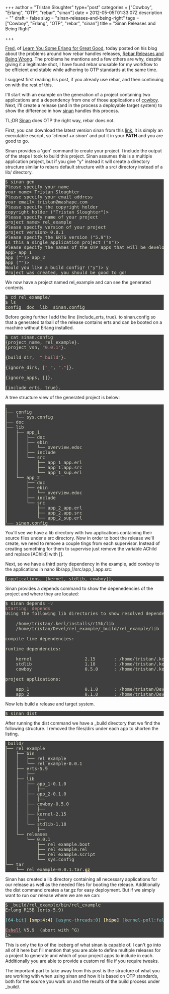 +++
author = "Tristan Sloughter"
type="post"
categories = ["Cowboy", "Erlang", "OTP", "rebar", "sinan"]
date = 2012-05-05T01:33:07Z
description = ""
draft = false
slug = "sinan-releases-and-being-right"
tags = ["Cowboy", "Erlang", "OTP", "rebar", "sinan"]
title = "Sinan Releases and Being Right"

+++

[Fred](http://ferd.ca/), of [Learn You Some Erlang for Great Good](http://learnyousomeerlang.com/ "Learn You Some Erlang"), today posted on his blog about the problems around how rebar handles releases, [Rebar Releases and Being Wrong](http://ferd.ca/rebar-releases-and-being-wrong.html "Rebar Releases and Being Wrong"). The problems he mentions and a few others are why, despite giving it a legitimate shot, I have found rebar unusable for my workflow to be efficient and stable while adhering to OTP standards at the same time.  
  
I suggest first reading his post, if you already use rebar, and then continuing on with the rest of this.  
  
I'll start with an example on the generation of a project containing two applications and a dependency from one of those applications of [cowboy](https://github.com/extend/cowboy "Cowboy"). Next, I'll create a release (and in the process a deployable target system) to show the difference in how [sinan](https://github.com/erlware/sinan "Sinan") handles this process.  
  
TL;DR [Sinan](https://github.com/erlware/sinan "Sinan") does OTP the right way, rebar does not.  
  
First, you can download the latest version sinan from this [link](https://github.com/downloads/erlware/sinan/sinan "Sinan Download"), it is simply an executable escript, so '_chmod +x sinan_' and put it in your **PATH** and you are good to go.  
  
Sinan provides a 'gen' command to create your project. I include the output of the steps I took to build this project. Sinan assumes this is a multiple application project, but if you give "y" instead it will create a directory structure similar to rebars default structure with a src/ directory instead of a lib/ directory.  
<pre style="color:#dcdccc;background-color:#3f3f3f;">$ sinan gen  
Please specify your name   
your name&gt; Tristan Sloughter  
Please specify your email address   
your email&gt; tristan@mashape.com  
Please specify the copyright holder   
copyright holder ("Tristan Sloughter")&gt;   
Please specify name of your project  
project name&gt; rel_example  
Please specify version of your project  
project version&gt; 0.0.1  
Please specify the ERTS version ("5.9")&gt;   
Is this a single application project ("n")&gt;   
Please specify the names of the OTP apps that will be developed under this project. One application to a line. Finish with a blank line.  
app&gt; app_1  
app ("")&gt; app_2  
app ("")&gt;   
Would you like a build config? ("y")&gt; y  
Project was created, you should be good to go!</pre>  
We now have a project named rel_example and can see the generated contents.  
<pre style="color:#dcdccc;background-color:#3f3f3f;">$ cd rel_example/  
$ ls  
config  doc  lib  sinan.config</pre>  
Before going further I add the line {include_erts, true}. to sinan.config so that a generated tarball of the release contains erts and can be booted on a machine without Erlang installed.  
<pre style="color:#dcdccc;background-color:#3f3f3f;"><span style="color:#bfebbf;">$ </span>cat sinan.config  
{project_name, rel_example}.  
{project_vsn, <span style="color:#cc9393;">"0.0.1"</span>}.  
  
{build_dir,  <span style="color:#cc9393;">"_build"</span>}.  
  
{ignore_dirs, [<span style="color:#cc9393;">"_"</span>, <span style="color:#cc9393;">"."</span>]}.  
  
{ignore_apps, []}.  
  
{include_erts, true}.</pre>  
A tree structure view of the generated project is below:  
<pre style="color:#dcdccc;background-color:#3f3f3f;">.  
├── config  
│   └── sys.config  
├── doc  
├── lib  
│   ├── app_1  
│   │   ├── doc  
│   │   ├── ebin  
│   │   │   └── overview.edoc  
│   │   ├── include  
│   │   └── src  
│   │       ├── app_1_app.erl  
│   │       ├── app_1.app.src  
│   │       └── app_1_sup.erl  
│   └── app_2  
│       ├── doc  
│       ├── ebin  
│       │   └── overview.edoc  
│       ├── include  
│       └── src  
│           ├── app_2_app.erl  
│           ├── app_2.app.src  
│           └── app_2_sup.erl  
└── sinan.config</pre>  
You'll see we have a lib directory with two applications containing their source files under a src directory. Now in order to boot the release we'll create, we need to remove a couple tings from each supervisor. Instead of creating something for them to supervise just remove the variable AChild and replace [AChild] with [].  
  
Next, so we have a third party dependency in the example, add cowboy to the applications in nano lib/app_1/src/app_1.app.src:  
<pre style="color:#dcdccc;background-color:#3f3f3f;">{applications, [kernel, stdlib, cowboy]},</pre>  
Sinan provides a depends command to show the depenedencies of the project and where they are located:  
<pre style="color:#dcdccc;background-color:#3f3f3f;">$ sinan depends <span style="color:#7f9f7f;">-v</span>  
<span style="color:#cc9393;">starting: depends</span>  
Using the following lib directories to show resolved dependencies and where it found them:  
  
    /home/tristan/.kerl/installs/r15b/lib  
    /home/tristan/Devel/rel_example/_build/rel_example/lib  
  
compile time dependencies:  
  
runtime dependencies:  
  
    kernel                    2.15       : /home/tristan/.kerl/installs/r15b/lib/kernel-2.15  
    stdlib                    1.18       : /home/tristan/.kerl/installs/r15b/lib/stdlib-1.18  
    cowboy                    0.5.0      : /home/tristan/.kerl/installs/r15b/lib/cowboy-0.5.0  
  
project applications:  
  
    app_1                     0.1.0      : /home/tristan/Devel/rel_example/_build/rel_example/lib/app_1-0.1.0  
    app_2                     0.1.0      : /home/tristan/Devel/rel_example/_build/rel_example/lib/app_2-0.1.0</pre>  
Now lets build a release and target system.  
<pre style="color:#dcdccc;background-color:#3f3f3f;">$ sinan dist</pre>  
After running the dist command we have a _build directory that we find the following structure. I removed the files/dirs under each app to shorten the listing.  
<pre style="color:#dcdccc;background-color:#3f3f3f;">_build/  
├── rel_example  
│   ├── bin  
│   │   ├── rel_example  
│   │   └── rel_example-0.0.1  
│   ├── erts-5.9  
│   │   ├──   
│   ├── lib  
│   │   ├── app_1-0.1.0  
│   │   │   ├──   
│   │   ├── app_2-0.1.0  
│   │   │   ├──   
│   │   ├── cowboy-0.5.0  
│   │   │   ├──   
│   │   ├── kernel-2.15  
│   │   │   ├──   
│   │   └── stdlib-1.18  
│   │       ├──   
│   └── releases  
│       └── 0.0.1  
│           ├── rel_example.boot  
│           ├── rel_example.rel  
│           ├── rel_example.script  
│           └── sys.config  
└── tar  
    └── rel_example-0.0.1.tar.<span style="color:#e0cf9f;font-weight:bold;text-decoration:underline;">gz</span></pre>  
Sinan has created a lib directory containing all necessary applications for our release as well as the needed files for booting the release. Additionally the dist command creates a tar.gz for easy deployment. But if we simply want to run our release where we are we can:  
<pre style="color:#dcdccc;background-color:#3f3f3f;">$ _build/rel_example/bin/rel_example  
Erlang R15B (erts-5.9)  
  
<span style="color:#8cd0d3;">[64-bit]</span> <span style="color:#f0dfaf;font-weight:bold;">[smp:4:4]</span> <span style="color:#8cd0d3;">[async-threads:0]</span> <span style="color:#f0dfaf;font-weight:bold;">[hipe]</span> <span style="color:#8cd0d3;">[kernel-poll:false]</span>  
  
<span style="color:#bc8383;font-weight:bold;text-decoration:underline;">Eshell</span> V5.9  (abort with ^G)  
1&gt;</pre>  
  
This is only the tip of the iceberg of what sinan is capable of. I can't go into all of it here but I'll mention that you are able to define multiple releases for a project to generate and which of your project apps to include in each. Additionally you are able to provide a custom rel file if you require tweaks.  
  
The important part to take away from this post is the structure of what you are working with when using sinan and how it is based on OTP standards, both for the source you work on and the results of the build process under _build/.


